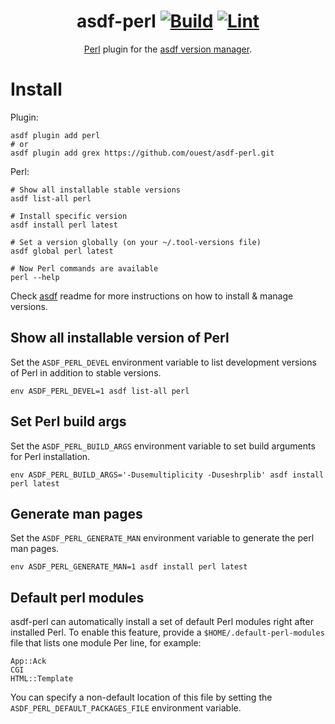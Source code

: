 <div align="center">

# asdf-perl [![Build](https://github.com/ouest/asdf-perl/actions/workflows/build.yml/badge.svg)](https://github.com/ouest/asdf-perl/actions/workflows/build.yml) [![Lint](https://github.com/ouest/asdf-perl/actions/workflows/lint.yml/badge.svg)](https://github.com/ouest/asdf-perl/actions/workflows/lint.yml)

[Perl](https://www.perl.org/) plugin for the [asdf version manager](https://asdf-vm.com).
</div>

# Install

Plugin:

```shell
asdf plugin add perl
# or
asdf plugin add grex https://github.com/ouest/asdf-perl.git
```

Perl:

```shell
# Show all installable stable versions
asdf list-all perl

# Install specific version
asdf install perl latest

# Set a version globally (on your ~/.tool-versions file)
asdf global perl latest

# Now Perl commands are available
perl --help
```

Check [asdf](https://github.com/asdf-vm/asdf) readme for more instructions on how to install & manage versions.

## Show all installable version of Perl
Set the `ASDF_PERL_DEVEL` environment variable to list development versions of Perl in addition to stable versions.
```
env ASDF_PERL_DEVEL=1 asdf list-all perl
```

## Set Perl build args
Set the `ASDF_PERL_BUILD_ARGS` environment variable to set build arguments for Perl installation.
```
env ASDF_PERL_BUILD_ARGS='-Dusemultiplicity -Duseshrplib' asdf install perl latest
```

## Generate man pages
Set the `ASDF_PERL_GENERATE_MAN` environment variable to generate the perl man pages.

```
env ASDF_PERL_GENERATE_MAN=1 asdf install perl latest
```

## Default perl modules

asdf-perl can automatically install a set of default Perl modules right after installed Perl.
To enable this feature, provide a `$HOME/.default-perl-modules` file that lists one module Per line, for example:

```
App::Ack
CGI
HTML::Template
```

You can specify a non-default location of this file by setting the `ASDF_PERL_DEFAULT_PACKAGES_FILE` environment variable.

